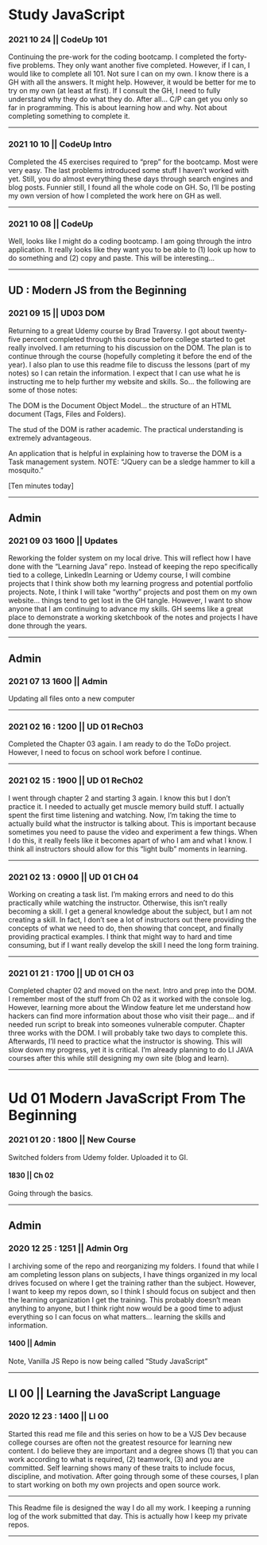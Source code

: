 # Study JavaScript

### 2021 10 24 || CodeUp 101

Continuing the pre-work for the coding bootcamp.  I completed the forty-five problems.  They only want another five completed.  However, if I can, I would like to complete all 101.  Not sure I can on my own.  I know there is a GH with all the answers.  It might help.  However, it would be better for me to try on my own (at least at first).  If I consult the GH, I need to fully understand why they do what they do.  After all… C/P can get you only so far in programming.  This is about learning how and why.  Not about completing something to complete it.  

-----------------------------------------------------------------------------

### 2021 10 10 || CodeUp Intro

Completed the 45 exercises required to “prep” for the bootcamp.  Most were very easy.  The last problems introduced some stuff I haven’t worked with yet.  Still, you do almost everything these days through search engines and blog posts.  Funnier still, I found all the whole code on GH.  So, I’ll be posting my own version of how I completed the work here on GH as well.  

-----------------------------------------------------------------------------

### 2021 10 08 || CodeUp

Well, looks like I might do a coding bootcamp.  I am going through the intro application.  It really looks like they want you to be able to (1) look up how to do something and (2) copy and paste.  This will be interesting…

-----------------------------------------------------------------------------

## UD : Modern JS from the Beginning

### 2021 09 15 || UD03 DOM

Returning to a great Udemy course by Brad Traversy.  I got about twenty-five percent completed through this course before college started to get really involved.  I am returning to his discussion on the DOM.  The plan is to continue through the course (hopefully completing it before the end of the year).  I also plan to use this readme file to discuss the lessons (part of my notes) so I can retain the information.  I expect that I can use what he is instructing me to help further my website and skills.  So… the following are some of those notes:

The DOM is the Document Object Model… the structure of an HTML document (Tags, Files and Folders).  

The stud of the DOM is rather academic.  The practical understanding is extremely advantageous.  

An application that is helpful in explaining how to traverse the DOM is a Task management system. NOTE: “JQuery can be a sledge hammer to kill a mosquito.”

[Ten minutes today]

-----------------------------------------------------------------------------

## Admin 

### 2021 09 03 1600 || Updates

Reworking the folder system on my local drive.  This will reflect how I have done with the “Learning Java” repo.  Instead of keeping the repo specifically tied to a college, LinkedIn Learning or Udemy course, I will combine projects that I think show both my learning progress and potential portfolio projects.  Note, I think I will take “worthy” projects and post them on my own website… things tend to get lost in the GH tangle.  However, I want to show anyone that I am continuing to advance my skills.  GH seems like a great place to demonstrate a working sketchbook of the notes and projects I have done through the years.  

-----------------------------------------------------------------------------

## Admin

### 2021 07 13 1600 || Admin

Updating all files onto a new computer

-----------------------------------------------------------------------------
### 2021 02 16 : 1200 || UD 01 ReCh03
Completed the Chapter 03 again.  I am ready to do the ToDo project.  However, I need to focus on school work before I continue.  

-----------------------------------------------------------------------------

### 2021 02 15 : 1900 || UD 01 ReCh02
I went through chapter 2 and starting 3 again.  I know this but I don’t practice it.  I needed to actually get muscle memory build stuff.  I actually spent the first time listening and watching.  Now, I’m taking the time to actually build what the instructor is talking about.  This is important because sometimes you need to pause the video and experiment a few things.  When I do this, it really feels like it becomes apart of who I am and what I know.  I think all instructors should allow for this “light bulb” moments in learning.  

-----------------------------------------------------------------------------

### 2021 02 13 : 0900 || UD 01 CH 04
Working on creating a task list.  I’m making errors and need to do this practically while watching the instructor.  Otherwise, this isn’t really becoming a skill.  I get a general knowledge about the subject, but I am not creating a skill.  In fact, I don’t see a lot of instructors out there providing the concepts of what we need to do, then showing that concept, and finally providing practical examples.  I think that might way to hard and time consuming, but if I want really develop the skill I need the long form training.  

-----------------------------------------------------------------------------

### 2021 01 21 : 1700 || UD 01 CH 03
Completed chapter 02 and moved on the next.  Intro and prep into the DOM.  I remember most of the stuff from Ch 02 as it worked with the console log.  However, learning more about the Window feature let me understand how hackers can find more information about those who visit their page… and if needed run script to break into someones vulnerable computer.  Chapter three works with the DOM.  I will probably take two days to complete this.  Afterwards, I’ll need to practice what the instructor is showing.  This will slow down my progress, yet it is critical.  I’m already planning to do LI JAVA courses after this while still designing my own site (blog and learn).  

-----------------------------------------------------------------------------

# Ud 01 Modern JavaScript From The Beginning

### 2021 01 20 : 1800 || New Course
Switched folders from Udemy folder.  Uploaded it to GI.  

#### 1830 || Ch 02
Going through the basics.

-----------------------------------------------------------------------------

## Admin 

### 2020 12 25 : 1251 || Admin Org
I archiving some of the repo and reorganizing my folders.  I found that while I am completing lesson plans on subjects, I have things organized in my local drives focused on where I get the training rather than the subject.  However, I want to keep my repos down, so I think I should focus on subject and then the learning organization I get the training.  This probably doesn’t mean anything to anyone, but I think right now would be a good time to adjust everything so I can focus on what matters… learning the skills and information.

#### 1400 || Admin
Note, Vanilla JS Repo is now being called “Study JavaScript”

-----------------------------------------------------------------------------

## LI 00  ||  Learning the JavaScript Language

### 2020 12 23 : 1400 || LI 00
Started this read me file and this series on how to be a VJS Dev because college courses are often not the greatest resource for learning new content.  I do believe they are important and a degree shows (1) that you can work according to what is required, (2) teamwork, (3) and you are committed.  Self learning shows many of these traits to include focus, discipline, and motivation.  After going through some of these courses, I plan to start working on both my own projects and open source work.  

-----------------------------------------------------------------------------

This Readme file is designed the way I do all my work.  I keeping a running log of the work submitted that day.  This is actually how I keep my private repos.   

-----------------------------------------------------------------------------
